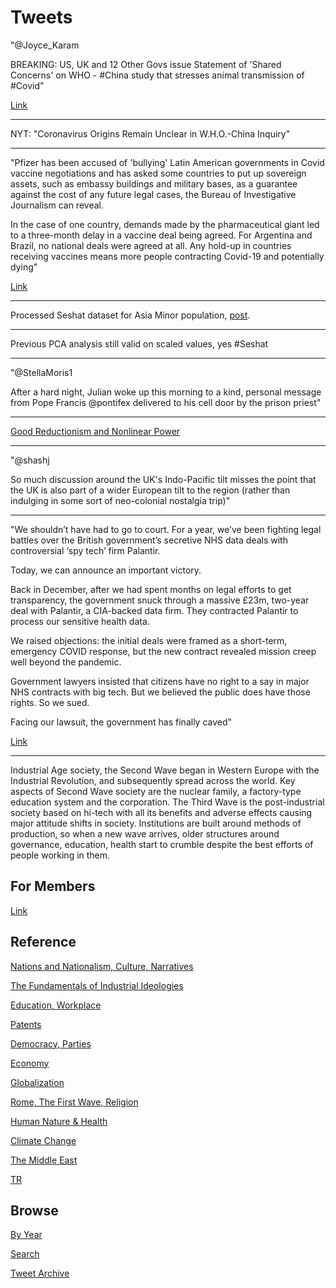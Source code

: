 # Tweets

"@Joyce_Karam

BREAKING: US, UK and 12 Other Govs issue Statement of 'Shared
Concerns' on WHO - \#China study that stresses animal transmission of
\#Covid"

[Link](https://mobile.twitter.com/Joyce_Karam/status/1376937299477417988)

---

NYT: "Coronavirus Origins Remain Unclear in W.H.O.-China Inquiry"

---

"Pfizer has been accused of 'bullying' Latin American governments in
Covid vaccine negotiations and has asked some countries to put up
sovereign assets, such as embassy buildings and military bases, as a
guarantee against the cost of any future legal cases, the Bureau of
Investigative Journalism can reveal.

In the case of one country, demands made by the pharmaceutical giant
led to a three-month delay in a vaccine deal being agreed. For
Argentina and Brazil, no national deals were agreed at all. Any
hold-up in countries receiving vaccines means more people contracting
Covid-19 and potentially dying"

[Link](https://www.thebureauinvestigates.com/stories/2021-02-23/held-to-ransom-pfizer-demands-governments-gamble-with-state-assets-to-secure-vaccine-deal)

---

Processed Seshat dataset for Asia Minor population, [post](2020/04/asia-minor-population.md).

---

Previous PCA analysis still valid on scaled values, yes \#Seshat

---

"@StellaMoris1

After a hard night, Julian woke up this morning to a kind, personal
message from Pope Francis @pontifex delivered to his cell door by the
prison priest"

---

[Good Reductionism and Nonlinear Power](2021/04/sum-greater-than-whole-reductionism.md)

---

"@shashj

So much discussion around the UK's Indo-Pacific tilt misses the point
that the UK is also part of a wider European tilt to the region
(rather than indulging in some sort of neo-colonial nostalgia trip)"

---

"We shouldn’t have had to go to court. For a year, we’ve been fighting
legal battles over the British government’s secretive NHS data deals
with controversial ‘spy tech’ firm Palantir.

Today, we can announce an important victory.

Back in December, after we had spent months on legal efforts to get
transparency, the government snuck through a massive £23m, two-year
deal with Palantir, a CIA-backed data firm. They contracted Palantir
to process our sensitive health data.

We raised objections: the initial deals were framed as a short-term,
emergency COVID response, but the new contract revealed mission creep
well beyond the pandemic.

Government lawyers insisted that citizens have no right to a say in
major NHS contracts with big tech. But we believed the
public does have those rights. So we sued.

Facing our lawsuit, the government has finally caved"

[Link](https://www.opendemocracy.net/en/ournhs/weve-won-our-lawsuit-over-matt-hancocks-23m-nhs-data-deal-with-palantir/)

---

Industrial Age society, the Second Wave began in Western Europe with
the Industrial Revolution, and subsequently spread across the
world. Key aspects of Second Wave society are the nuclear family, a
factory-type education system and the corporation. The Third Wave is
the post-industrial society based on hi-tech with all its benefits and
adverse effects causing major attitude shifts in society. Institutions
are built around methods of production, so when a new wave arrives,
older structures around governance, education, health start to crumble
despite the best efforts of people working in them.

## For Members

[Link](https://thirdwave-members.herokuapp.com)

## Reference

[Nations and Nationalism, Culture, Narratives](/2013/02/nations-and-nationalism.md)

[The Fundamentals of Industrial Ideologies](/2011/04/fundamentals-of-industrial-ideologies.md)

[Education, Workplace](2017/09/education-workplace.md)

[Patents](/2018/09/patents.md)

[Democracy, Parties](/2016/11/democracy.md)

[Economy](/2018/05/economy.md)

[Globalization](/2018/09/globalization.md)

[Rome, The First Wave, Religion](/2017/12/rome.md)

[Human Nature & Health](/2020/07/human-nature.md)

[Climate Change](/2018/12/climate.md)

[The Middle East](/2019/07/middleeast.md)

[TR](../tr)

## Browse

[By Year](years.md)

[Search](search.html)

[Tweet Archive](/tweets/README.md)


